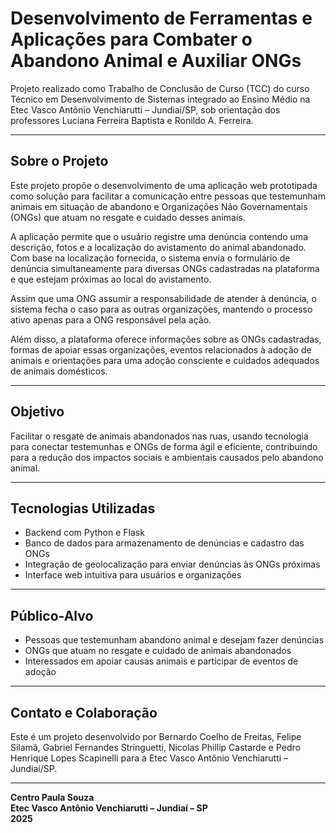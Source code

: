 # Desenvolvimento de Ferramentas e Aplicações para Combater o Abandono Animal e Auxiliar ONGs

Projeto realizado como Trabalho de Conclusão de Curso (TCC) do curso Técnico em Desenvolvimento de Sistemas integrado ao Ensino Médio na Etec Vasco Antônio Venchiarutti – Jundiaí/SP, sob orientação dos professores Luciana Ferreira Baptista e Ronildo A. Ferreira.

---

## Sobre o Projeto

Este projeto propõe o desenvolvimento de uma aplicação web prototipada como solução para facilitar a comunicação entre pessoas que testemunham animais em situação de abandono e Organizações Não Governamentais (ONGs) que atuam no resgate e cuidado desses animais.

A aplicação permite que o usuário registre uma denúncia contendo uma descrição, fotos e a localização do avistamento do animal abandonado. Com base na localização fornecida, o sistema envia o formulário de denúncia simultaneamente para diversas ONGs cadastradas na plataforma e que estejam próximas ao local do avistamento.

Assim que uma ONG assumir a responsabilidade de atender à denúncia, o sistema fecha o caso para as outras organizações, mantendo o processo ativo apenas para a ONG responsável pela ação.

Além disso, a plataforma oferece informações sobre as ONGs cadastradas, formas de apoiar essas organizações, eventos relacionados à adoção de animais e orientações para uma adoção consciente e cuidados adequados de animais domésticos.

---

## Objetivo

Facilitar o resgate de animais abandonados nas ruas, usando tecnologia para conectar testemunhas e ONGs de forma ágil e eficiente, contribuindo para a redução dos impactos sociais e ambientais causados pelo abandono animal.

---

## Tecnologias Utilizadas

- Backend com Python e Flask
- Banco de dados para armazenamento de denúncias e cadastro das ONGs
- Integração de geolocalização para enviar denúncias às ONGs próximas
- Interface web intuitiva para usuários e organizações

---

## Público-Alvo

- Pessoas que testemunham abandono animal e desejam fazer denúncias
- ONGs que atuam no resgate e cuidado de animais abandonados
- Interessados em apoiar causas animais e participar de eventos de adoção

---

## Contato e Colaboração

Este é um projeto desenvolvido por Bernardo Coelho de Freitas, Felipe Silamã, Gabriel Fernandes Stringuetti, Nicolas Phillip Castarde e Pedro Henrique Lopes Scapinelli para a Etec Vasco Antônio Venchiarutti – Jundiaí/SP.

---

**Centro Paula Souza  
Etec Vasco Antônio Venchiarutti – Jundiaí – SP  
2025**
